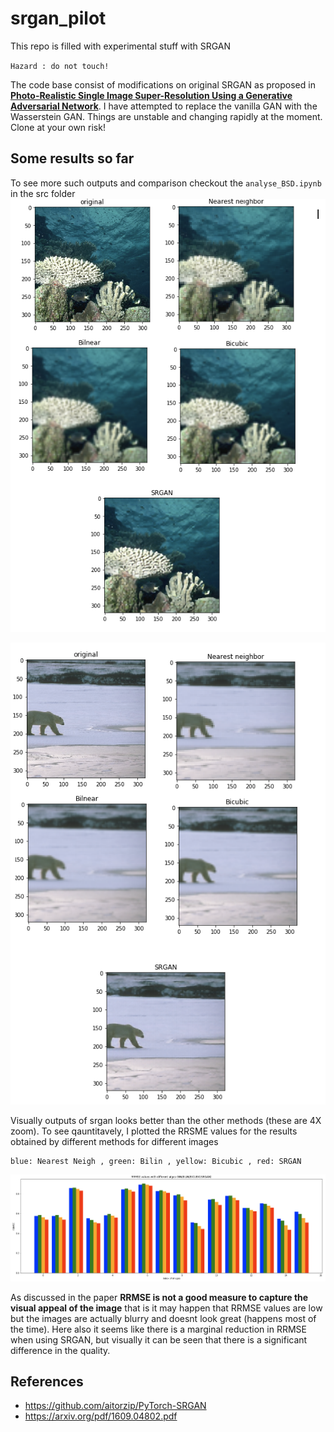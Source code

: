 # srgan_pilot
This repo is filled with experimental stuff with SRGAN

`Hazard : do not touch!`

The code base consist of modifications on original SRGAN as proposed in **[Photo-Realistic Single Image Super-Resolution Using a Generative Adversarial Network](https://arxiv.org/abs/1609.04802)**. I have attempted to replace the vanilla GAN with the Wasserstein GAN. Things are unstable and changing rapidly at the moment. Clone at your own risk!

## Some results so far
To see more such outputs and comparison checkout the `analyse_BSD.ipynb` in the src folder
![out1](./readme_images/srgan1.png)

![out1](./readme_images/srgan2.png)

Visually outputs of srgan looks better than the other methods (these are 4X zoom). To see qauntitavely, I plotted the RRSME values for the results obtained by different methods for different images

```
blue: Nearest Neigh , green: Bilin , yellow: Bicubic , red: SRGAN
```
![plot](./readme_images/plot.png)

As discussed in the paper **RRMSE is not a good measure to capture the visual appeal of the image** that is it may happen that RRMSE values are low but the images are actually blurry and doesnt look great (happens most of the time). Here also it seems like there is a marginal reduction in RRMSE when using SRGAN, but visually it can be seen that there is a significant difference in the quality.

## References
* https://github.com/aitorzip/PyTorch-SRGAN
* https://arxiv.org/pdf/1609.04802.pdf
